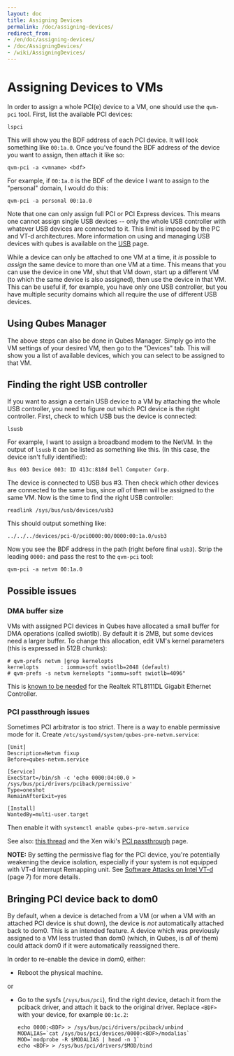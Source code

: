 ```yaml
---
layout: doc
title: Assigning Devices
permalink: /doc/assigning-devices/
redirect_from:
- /en/doc/assigning-devices/
- /doc/AssigningDevices/
- /wiki/AssigningDevices/
---
```


Assigning Devices to VMs
========================

In order to assign a whole PCI(e) device to a VM, one should use the `qvm-pci`
tool. First, list the available PCI devices:

~~~
lspci
~~~

This will show you the BDF address of each PCI device. It will look something
like `00:1a.0`. Once you've found the BDF address of the device you want to
assign, then attach it like so:

~~~
qvm-pci -a <vmname> <bdf>
~~~

For example, if `00:1a.0` is the BDF of the device I want to assign to the
"personal" domain, I would do this:

~~~
qvm-pci -a personal 00:1a.0
~~~

Note that one can only assign full PCI or PCI Express devices. This means one
cannot assign single USB devices -- only the whole USB controller with whatever
USB devices are connected to it. This limit is imposed by the PC and VT-d
architectures. More information on using and managing USB devices with qubes is
available on the [USB] page.

While a device can only be attached to one VM at a time, it *is* possible to
*assign* the same device to more than one VM at a time. This means that you can
use the device in one VM, shut that VM down, start up a different VM (to which
the same device is also assigned), then use the device in that VM. This can be
useful if, for example, you have only one USB controller, but you have multiple
security domains which all require the use of different USB devices.


Using Qubes Manager
-------------------

The above steps can also be done in Qubes Manager. Simply go into the VM
settings of your desired VM, then go to the "Devices" tab. This will show you a
list of available devices, which you can select to be assigned to that VM.


Finding the right USB controller
--------------------------------

If you want to assign a certain USB device to a VM by attaching the whole
USB controller, you need to figure out which PCI device is the right
controller. First, check to which USB bus the device is connected:

~~~
lsusb
~~~

For example, I want to assign a broadband modem to the NetVM. In the output of
`lsusb` it can be listed as something like this. (In this case, the device isn't
fully identified):

~~~
Bus 003 Device 003: ID 413c:818d Dell Computer Corp.
~~~

The device is connected to USB bus \#3. Then check which other devices are
connected to the same bus, since *all* of them will be assigned to the same VM.
Now is the time to find the right USB controller:

~~~
readlink /sys/bus/usb/devices/usb3
~~~

This should output something like:

~~~
../../../devices/pci-0/pci0000:00/0000:00:1a.0/usb3
~~~

Now you see the BDF address in the path (right before final `usb3`). Strip the
leading `0000:` and pass the rest to the `qvm-pci` tool:

~~~
qvm-pci -a netvm 00:1a.0
~~~


Possible issues
---------------

### DMA buffer size

VMs with assigned PCI devices in Qubes have allocated a small buffer for DMA
operations (called swiotlb). By default it is 2MB, but some devices need a
larger buffer. To change this allocation, edit VM's kernel parameters (this is
expressed in 512B chunks):

~~~
# qvm-prefs netvm |grep kernelopts
kernelopts       : iommu=soft swiotlb=2048 (default)
# qvm-prefs -s netvm kernelopts "iommu=soft swiotlb=4096"
~~~

This is [known to be needed][ml1] for the Realtek RTL8111DL Gigabit Ethernet
Controller.

### PCI passthrough issues

Sometimes PCI arbitrator is too strict. There is a way to enable permissive mode
for it. Create `/etc/systemd/system/qubes-pre-netvm.service`:

~~~
[Unit]
Description=Netvm fixup
Before=qubes-netvm.service

[Service]
ExecStart=/bin/sh -c 'echo 0000:04:00.0 > /sys/bus/pci/drivers/pciback/permissive'
Type=oneshot
RemainAfterExit=yes

[Install]
WantedBy=multi-user.target
~~~

Then enable it with `systemctl enable qubes-pre-netvm.service`

See also: [this thread][ml2] and the Xen wiki's [PCI passthrough] page.

**NOTE:** By setting the permissive flag for the PCI device, you're potentially
weakening the device isolation, especially if your system is not equipped with
VT-d Interrupt Remapping unit. See [Software Attacks on Intel VT-d] (page 7)
for more details.


Bringing PCI device back to dom0
--------------------------------

By default, when a device is detached from a VM (or when a VM with an attached
PCI device is shut down), the device is *not* automatically attached back to
dom0. This is an intended feature. A device which was previously assigned to a
VM less trusted than dom0 (which, in Qubes, is *all* of them) could attack dom0
if it were automatically reassigned there.

In order to re-enable the device in dom0, either:

 *  Reboot the physical machine.

or

 *  Go to the sysfs (`/sys/bus/pci`), find the right device, detach it from the
    pciback driver, and attach it back to the original driver. Replace `<BDF>`
    with your device, for example `00:1c.2`:

    ~~~
    echo 0000:<BDF> > /sys/bus/pci/drivers/pciback/unbind
    MODALIAS=`cat /sys/bus/pci/devices/0000:<BDF>/modalias`
    MOD=`modprobe -R $MODALIAS | head -n 1`
    echo <BDF> > /sys/bus/pci/drivers/$MOD/bind 
    ~~~


[usb]: /doc/usb/
[ml1]: https://groups.google.com/group/qubes-devel/browse_thread/thread/631c4a3a9d1186e3
[ml2]: https://groups.google.com/forum/#!topic/qubes-users/Fs94QAc3vQI
[PCI passthrough]: https://wiki.xen.org/wiki/Xen_PCI_Passthrough
[Software Attacks on Intel VT-d]: https://invisiblethingslab.com/resources/2011/Software%20Attacks%20on%20Intel%20VT-d.pdf

